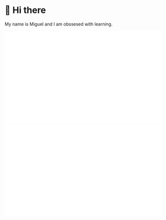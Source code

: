 # 👋 Hi there

My name is Miguel and I am obssesed with learning.

<div align="center">

![](https://github.com/marriagav/mystats/blob/master/generated/overview.svg)
![](https://github.com/marriagav/mystats/blob/master/generated/languages.svg)

</div>
